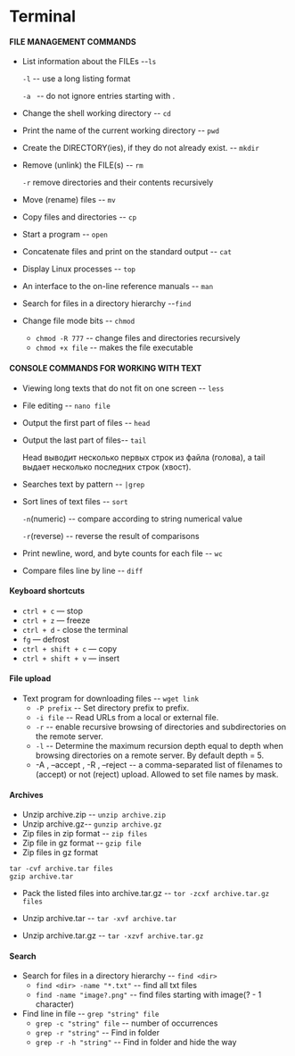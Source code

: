 # Terminal
#### FILE MANAGEMENT COMMANDS

+ List information about the FILEs --`ls`

	`-l` -- use a long listing format

	`-a ` -- do not ignore entries starting with .

+ Change the shell working directory -- `cd`

+ Print the name of the current working directory -- `pwd`

+ Create the DIRECTORY(ies), if they do not already exist. -- `mkdir`

+ Remove (unlink) the FILE(s) -- `rm`
	
	`-r` remove directories and their contents recursively

+ Move (rename) files -- `mv`

+ Copy files and directories -- `cp`

+ Start a program -- `open`

+ Concatenate files and print on the standard output -- `cat`

+ Display Linux processes -- `top`
+ An interface to the on-line reference manuals -- `man`

+ Search for files in a directory hierarchy --`find`

+ Change file mode bits -- `chmod`
  + `chmod -R 777` -- change files and directories recursively
  + `chmod +x file` -- makes the file executable

#### CONSOLE COMMANDS FOR WORKING WITH TEXT

+ Viewing long texts that do not fit on one screen -- `less`

+ File editing -- `nano file`

+ Output the first part of files -- `head`
+ Output the last part of files-- `tail`

	Head выводит несколько первых строк из файла (голова), а tail выдает несколько последних строк (хвост).

+ Searches text by pattern -- `|grep`

+ Sort lines of text files -- `sort`

	`-n`(numeric) -- compare according to string numerical value

	`-r`(reverse) -- reverse the result of comparisons
+ Print newline, word, and byte counts for each file -- `wc`

+ Compare files line by line -- `diff`

#### Keyboard shortcuts

- `ctrl + c` — stop
- `ctrl + z` — freeze 
- `ctrl + d` - close the terminal
- `fg` — defrost
- `ctrl + shift + c` — copy
- `ctrl + shift + v` — insert

#### File upload
+ Text program for downloading files -- `wget link`
  + `-P prefix` -- Set directory prefix to prefix.
  + `-i file` -- Read URLs from a local or external file. 
  + `-r` -- enable recursive browsing of directories and subdirectories on the remote server.
  + `-l` -- Determine the maximum recursion depth equal to depth when browsing directories on a remote server. By default depth = 5.
  + -A <acclist>, –accept <acclist>, -R <rejlist>, –reject <rejlist> -- a comma-separated list of filenames to (accept) or not (reject) upload. Allowed to set file names by mask.

#### Archives
+ Unzip archive.zip -- `unzip archive.zip`
+ Unzip archive.gz-- `gunzip archive.gz`
+ Zip files in zip format -- `zip files`
+ Zip file in gz format -- `gzip file`
+ Zip files in gz format
```
tar -cvf archive.tar files
gzip archive.tar
```
+ Pack the listed files into archive.tar.gz -- `tor -zcxf archive.tar.gz files`

+ Unzip archive.tar -- `tar -xvf archive.tar`
+ Unzip archive.tar.gz -- `tar -xzvf archive.tar.gz`

#### Search
+ Search for files in a directory hierarchy -- `find <dir>`
  + `find <dir> -name "*.txt"` -- find all txt files
  + `find -name "image?.png"` -- find files starting with image(? - 1 character)
+ Find line in file -- `grep "string" file`
  + `grep -c "string" file` -- number of occurrences
  + `grep -r "string"` -- Find in folder
  + `grep -r -h "string"` -- Find in folder and hide the way
